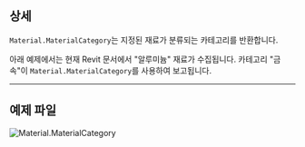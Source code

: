 ## 상세
`Material.MaterialCategory`는 지정된 재료가 분류되는 카테고리를 반환합니다.

아래 예제에서는 현재 Revit 문서에서 "알루미늄" 재료가 수집됩니다. 카테고리 "금속"이 `Material.MaterialCategory`를 사용하여 보고됩니다.
___
## 예제 파일

![Material.MaterialCategory](./Revit.Elements.Material.MaterialCategory_img.jpg)
